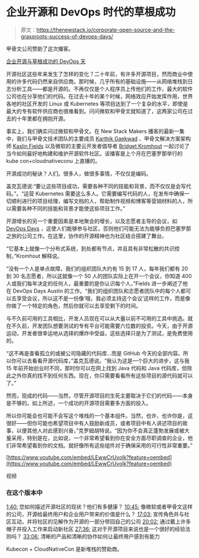 # 企业开源和 DevOps 时代的草根成功

> 原文：<https://thenewstack.io/corporate-open-source-and-the-grassroots-success-of-devops-days/>

甲骨文公司赞助了这次播客。

[企业开源与草根成功的 DevOps 天](https://thenewstack.simplecast.com/episodes/corporate-open-source-and-the-grassroots-success-of-devops-days)

开源社区这些年来发生了怎样的变化？二十年前，有许多开源项目，然而商业中使用的许多代码仍然来自供应商。那时候，几乎所有的基础设施——从网络堆栈到日志分析工具——都是开源的。不再仅仅是个人程序员上传他们的工作，最大的软件公司也在分享他们的代码。在过去十年的某个时候，网络效应开始发挥作用，世界各地的社区开发的 Linux 或 Kubernetes 等项目达到了一个复杂的水平，即使是最大的专有软件供应商也很难看到。问问微软和甲骨文就知道了，这两家公司在过去的十年里都在拥抱开源。

事实上，我们确实问过微软和甲骨文。在 New Stack Makers 播客的最新一集中，我们与甲骨文技术团队的主要成员 [Karthik Gaekwad](https://twitter.com/iteration1) 、甲骨文解决方案架构师 [Kaslin Fields](https://twitter.com/kaslinfields) 以及微软的主要云开发者倡导者 [Bridget Kromhout](https://twitter.com/bridgetkromhout) 一起讨论了当今如何最好地构建和维护开源软件社区。该播客是上个月在巴塞罗那举行的 kube con+cloudnativeconu 上直播的。

开源成功的秘诀？人们。很多人，做很多事情，不仅仅是编码。

盖克瓦德说:“要让这些项目成功，需要各种不同的技能和背景，而不仅仅是会写代码。”。“运营 Kubernetes 需要这么多人。它需要编写代码的人，在发布中确保一切顺利进行的项目经理，编写文档的人，帮助制作视频和博客等营销材料的人，所以需要各种不同的技能和背景才能使这些项目工作。”

开源增长的另一个重要因素是本地聚会的增长，以及志愿者主导的会议，如 [DevOps Days](https://devopsdays.org/) ，这使人们能够参与社区，否则他们可能无法为能够负担巴塞罗那之旅的公司工作。在这里，协作的开源精神也为社区结合搭建了舞台。

“它基本上就像一个分布式系统，到处都有节点，并且具有非常松散的共识控制，”Kromhout 解释说。

“没有一个人是单点故障，我们的组织团队大约有 15 到 17 人，每年我们都有 20 到 30 名志愿者，所以这就像一个 50 人的团队实际上在开一个会议，你知道 400 人或我们每年决定的任何人，最重要的是你认识每个人，”Fields 进一步阐述了他在 DevOps Days Austin 的工作。“我们的组织团队和志愿者团队中的每个人都可以去享受会议，所以这不是一份像‘哦，我必须主持这个会议’这样的工作，而是像你做了一个特定的角色，然后你就可以去享受剩下的时间。

与不久前可用的工具相比，开发人员现在可以从大量以前不可用的工具中挑选。就在不久前，开发团队想要测试的专有平台可能需要六位数的投资。今天，由于开源运动，开发者很幸运地从选择的爆炸中受益，这些选择只是为了测试，是免费使用的。

“这不再是查看孤立的或被公司隐藏的代码库…而是 GitHub 今天的全部内容。所以你可以去看看开源代码库，”盖克瓦德说。“我认为这是一个巨大的进步，这与我 15 年前开始创业时不同，那时你可以在网上找到 Java 代码和 Java 代码库，但除此之外你真的找不到任何东西。现在，你只需要看看所有这些项目的源代码就可以了。”

然而，现成的代码——当然，尽管开源项目的生死主要取决于它们的代码——本身是不够的。如上所述，一个成功的开源项目需要多方面的投入。

所以你可能会也可能不会写这个堆栈的一个基本组件。当然，也许，也许你是，这很好——但你可能也希望项目中有人鼓励新成员，或者项目中有人讲述项目的故事，以便其他人对此感到兴奋，”克罗姆胡特说。“因为你不会真正蓬勃发展或被大量采用，特别是在，比如说，一个非常希望看到你在安全方面尽职调查的企业，他们非常希望看到你的文档。就好像所有这些组件对于确保采用的可行性非常重要。”

[https://www.youtube.com/embed/LEwwCrUvolk?feature=oembed](https://www.youtube.com/embed/LEwwCrUvolk?feature=oembed)

视频

### 在这个版本中

[1:40:](https://thenewstack.simplecast.com/episodes/corporate-open-source-and-the-grassroots-success-of-devops-days?t=1:40) 您如何描述开源社区的现状？他们有多健康？
[10:45:](https://thenewstack.simplecast.com/episodes/corporate-open-source-and-the-grassroots-success-of-devops-days?t=10:45) 像微软或者甲骨文这样的公司，开源给最终用户和企业用户带来的价值是什么？
[17:03:](https://thenewstack.simplecast.com/episodes/corporate-open-source-and-the-grassroots-success-of-devops-days?t=17:03) 宣传角色并与社区互动，并将社区的见解作为开源的一部分带回自己的公司
[20:02:](https://thenewstack.simplecast.com/episodes/corporate-open-source-and-the-grassroots-success-of-devops-days?t=20:02) 通过戴上许多帽子并投入工作来启动新社区
[27:36:](https://thenewstack.simplecast.com/episodes/corporate-open-source-and-the-grassroots-success-of-devops-days?t=27:36) 这对于开源项目来说也是一个很好的经验法则吗？
[33:06:](https://thenewstack.simplecast.com/episodes/corporate-open-source-and-the-grassroots-success-of-devops-days?t=33:06) 清晰的产品和清晰的协作如何让最终用户感到有能力

Kubecon + CloudNativeCon 是新堆栈的赞助商。

<svg xmlns:xlink="http://www.w3.org/1999/xlink" viewBox="0 0 68 31" version="1.1"><title>Group</title> <desc>Created with Sketch.</desc></svg>